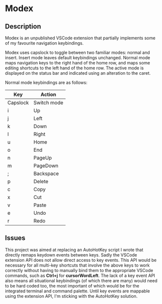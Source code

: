 # Modex

## Description

Modex is an unpublished VSCode extension that partially implements some of my favourite navigation keybindings. 

Modex uses capslock to toggle between two familiar modes: normal and insert. Insert mode leaves default keybindings unchanged. Normal mode maps navigation keys to the right hand of the home row, and maps some editing shortcuts to the left hand of the home row. The active mode is displayed on the status bar and indicated using an alteration to the caret.

Normal mode keybindings are as follows:

| Key      | Action       |
|----------|--------------|
| Capslock | Switch mode  |
| i        | Up           |
| j        | Left         |
| k        | Down         |
| l        | Right        |
| u        | Home         |
| o        | End          |
| n        | PageUp       |
| m        | PageDown     |
| ;        | Backspace    |
| p        | Delete       |
| c        | Copy         |
| x        | Cut          |
| v        | Paste        |
| e        | Undo         |
| r        | Redo         |

## Issues

This project was aimed at replacing an AutoHotKey script I wrote that directly remaps keydown events between keys. Sadly the VSCode extension API does not allow direct access to key events. This API would be necessary for all multi-key shortcuts that involve the above keys to work correctly without having to manually bind them to the appropriate VSCode commands, such as **Ctrl+j** for **cursorWordLeft**. The lack of a key event API also means all situational keybindings (of which there are many) would need to be hard coded too, the most important of which would be for the integrated terminal and command palette. Until key events are mappable using the extension API, I'm sticking with the AutoHotKey solution.